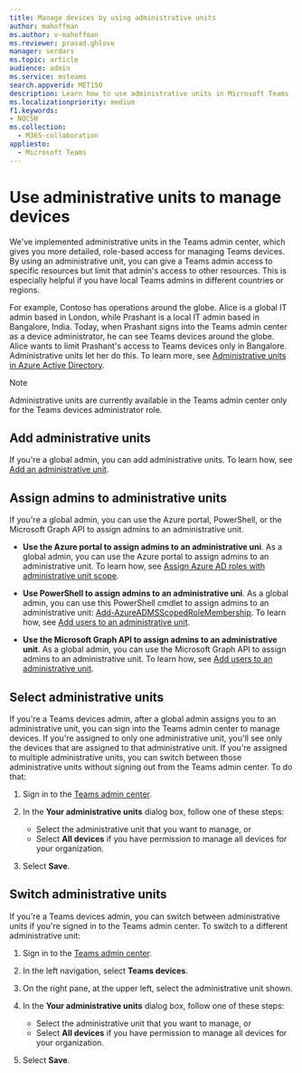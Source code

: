 ```yaml
---
title: Manage devices by using administrative units
author: mahoffman
ms.author: v-mahoffman
ms.reviewer: prasad.ghlove
manager: serdars
ms.topic: article
audience: admin
ms.service: msteams
search.appverid: MET150
description: Learn how to use administrative units in Microsoft Teams
ms.localizationpriority: medium
f1.keywords:
- NOCSH
ms.collection: 
  - M365-collaboration
appliesto: 
  - Microsoft Teams
---
```


# Use administrative units to manage devices

We've implemented administrative units in the Teams admin center, which gives you more detailed, role-based access for managing Teams devices. By using an administrative unit, you can give a Teams admin access to specific resources but limit that admin's access to other resources. This is especially helpful if you have local Teams admins in different countries or regions.

For example, Contoso has operations around the globe. Alice is a global IT admin based in London, while Prashant is a local IT admin based in Bangalore, India. Today, when Prashant signs into the Teams admin center as a device administrator, he can see Teams devices around the globe. Alice wants to limit Prashant's access to Teams devices only in Bangalore. Administrative units let her do this. To learn more, see [Administrative units in Azure Active Directory](https://docs.microsoft.com/azure/active-directory/roles/administrative-units).

> [!NOTE]
> Administrative units are currently available in the Teams admin center only for the Teams devices administrator role.

## Add administrative units

If you're a global admin, you can add administrative units. To learn how, see [Add an administrative unit](https://docs.microsoft.com/azure/active-directory/roles/admin-units-manage#add-an-administrative-unit).

## Assign admins to administrative units

If you're a global admin, you can use the Azure portal, PowerShell, or the Microsoft Graph API to assign admins to an administrative unit. 

- **Use the Azure portal to assign admins to an administrative uni**. As a global admin, you can use the Azure portal to assign admins to an administrative unit. To learn how, see [Assign Azure AD roles with administrative unit scope](https://docs.microsoft.com/azure/active-directory/roles/admin-units-assign-roles).

- **Use PowerShell to assign admins to an administrative uni**. As a global admin, you can use this PowerShell cmdlet to assign admins to an administrative unit: [Add-AzureADMSScopedRoleMembership](/powershell/module/azuread/add-azureadmsscopedrolemembership?view=azureadps-2.0). To learn how, see [Add users to an administrative unit](https://docs.microsoft.com/azure/active-directory/roles/admin-units-add-manage-users#add-users-to-an-administrative-unit).

- **Use the Microsoft Graph API to assign admins to an administrative unit**. As a global admin, you can use the Microsoft Graph API to assign admins to an administrative unit. To learn how, see [Add users to an administrative unit](https://docs.microsoft.com/azure/active-directory/roles/admin-units-add-manage-users#add-users-to-an-administrative-unit).

## Select administrative units

If you're a Teams devices admin, after a global admin assigns you to an administrative unit, you can sign into the Teams admin center to manage devices. If you're assigned to only one administrative unit, you'll see only the devices that are assigned to that administrative unit. If you're assigned to multiple administrative units, you can switch between those administrative units without signing out from the Teams admin center. To do that:

1. Sign in to the [Teams admin center](https://admin.teams.microsoft.com/).

2. In the **Your administrative units** dialog box, follow one of these steps:
    - Select the administrative unit that you want to manage, or 
    - Select **All devices** if you have permission to manage all devices for your organization.

3. Select **Save**.

## Switch administrative units

If you're a Teams devices admin, you can switch between administrative units if you're signed in to the Teams admin center. To switch to a different administrative unit:

1. Sign in to the [Teams admin center](https://admin.teams.microsoft.com/).

2. In the left navigation, select **Teams devices**.

3. On the right pane, at the upper left, select the administrative unit shown.

4. In the **Your administrative units** dialog box, follow one of these steps:
    - Select the administrative unit that you want to manage, or 
    - Select **All devices** if you have permission to manage all devices for your organization.

5. Select **Save**.